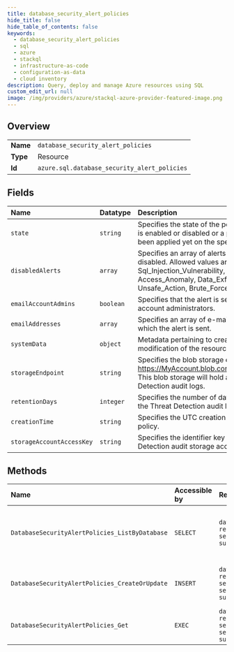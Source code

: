 ```yaml
---
title: database_security_alert_policies
hide_title: false
hide_table_of_contents: false
keywords:
  - database_security_alert_policies
  - sql
  - azure    
  - stackql
  - infrastructure-as-code
  - configuration-as-data
  - cloud inventory
description: Query, deploy and manage Azure resources using SQL
custom_edit_url: null
image: /img/providers/azure/stackql-azure-provider-featured-image.png
---
```

  
    

## Overview
<table><tbody>
<tr><td><b>Name</b></td><td><code>database_security_alert_policies</code></td></tr>
<tr><td><b>Type</b></td><td>Resource</td></tr>
<tr><td><b>Id</b></td><td><code>azure.sql.database_security_alert_policies</code></td></tr>
</tbody></table>

## Fields
| Name | Datatype | Description |
|:-----|:---------|:------------|
| `state` | `string` | Specifies the state of the policy, whether it is enabled or disabled or a policy has not been applied yet on the specific database. |
| `disabledAlerts` | `array` | Specifies an array of alerts that are disabled. Allowed values are: Sql_Injection, Sql_Injection_Vulnerability, Access_Anomaly, Data_Exfiltration, Unsafe_Action, Brute_Force |
| `emailAccountAdmins` | `boolean` | Specifies that the alert is sent to the account administrators. |
| `emailAddresses` | `array` | Specifies an array of e-mail addresses to which the alert is sent. |
| `systemData` | `object` | Metadata pertaining to creation and last modification of the resource. |
| `storageEndpoint` | `string` | Specifies the blob storage endpoint (e.g. https://MyAccount.blob.core.windows.net). This blob storage will hold all Threat Detection audit logs. |
| `retentionDays` | `integer` | Specifies the number of days to keep in the Threat Detection audit logs. |
| `creationTime` | `string` | Specifies the UTC creation time of the policy. |
| `storageAccountAccessKey` | `string` | Specifies the identifier key of the Threat Detection audit storage account. |
## Methods
| Name | Accessible by | Required Params | Description |
|:-----|:--------------|:----------------|:------------|
| `DatabaseSecurityAlertPolicies_ListByDatabase` | `SELECT` | `databaseName, resourceGroupName, serverName, subscriptionId` | Gets a list of database's security alert policies. |
| `DatabaseSecurityAlertPolicies_CreateOrUpdate` | `INSERT` | `databaseName, resourceGroupName, securityAlertPolicyName, serverName, subscriptionId` | Creates or updates a database's security alert policy. |
| `DatabaseSecurityAlertPolicies_Get` | `EXEC` | `databaseName, resourceGroupName, securityAlertPolicyName, serverName, subscriptionId` | Gets a database's security alert policy. |
